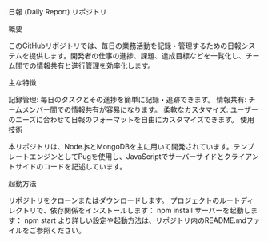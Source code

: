 日報 (Daily Report) リポジトリ

概要

このGitHubリポジトリでは、毎日の業務活動を記録・管理するための日報システムを提供します。開発者の仕事の進捗、課題、達成目標などを一覧化し、チーム間での情報共有と進行管理を効率化します。

主な特徴

記録管理: 毎日のタスクとその進捗を簡単に記録・追跡できます。
情報共有: チームメンバー間での情報共有が容易になります。
柔軟なカスタマイズ: ユーザーのニーズに合わせて日報のフォーマットを自由にカスタマイズできます。
使用技術

本リポジトリは、Node.jsとMongoDBを主に用いて開発されています。テンプレートエンジンとしてPugを使用し、JavaScriptでサーバーサイドとクライアントサイドのコードを記述しています。

起動方法

リポジトリをクローンまたはダウンロードします。
プロジェクトのルートディレクトリで、依存関係をインストールします： npm install
サーバーを起動します： npm start
より詳しい設定や起動方法は、リポジトリ内のREADME.mdファイルをご参照ください。
